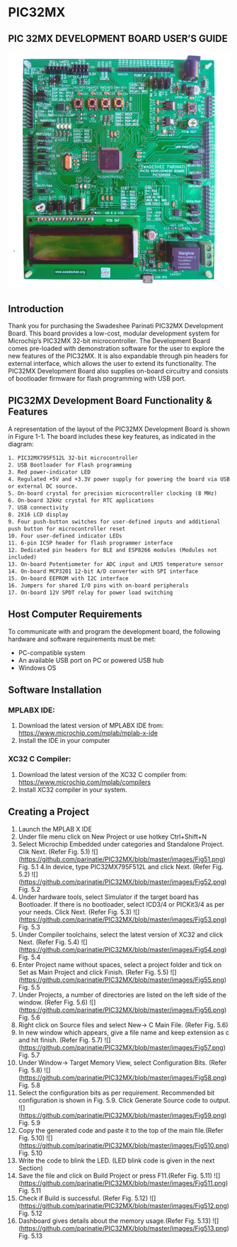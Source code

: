 # PIC32MX
## PIC 32MX DEVELOPMENT BOARD USER’S GUIDE

![](https://github.com/parinatie/PIC32MX/blob/master/images/PIC32MX1.png)

## Introduction
Thank you for purchasing the Swadeshee Parinati PIC32MX Development Board. This board provides a low-cost, modular development system for Microchip’s PIC32MX 32-bit microcontroller. The Development Board comes pre-loaded with demonstration software for the user to explore the new features of the PIC32MX. It is also expandable through pin headers for external interface, which allows the user to extend its functionality. The PIC32MX Development Board also supplies on-board circuitry and consists of bootloader firmware for flash programming with USB port.

## PIC32MX Development Board Functionality & Features
A representation of the layout of the PIC32MX Development Board is shown in Figure 1-1. The board includes these key features, as indicated in the diagram:

    1. PIC32MX795F512L 32-bit microcontroller
    2. USB Bootloader for Flash programming
    3. Red power-indicator LED
    4. Regulated +5V and +3.3V power supply for powering the board via USB or external DC source.
    5. On-board crystal for precision microcontroller clocking (8 MHz)
    6. On-board 32kHz crystal for RTC applications
    7. USB connectivity
    8. 2X16 LCD display
    9. Four push-button switches for user-defined inputs and additional push button for microcontroller reset
    10. Four user-defined indicator LEDs
    11. 6-pin ICSP header for flash programmer interface
    12. Dedicated pin headers for BLE and ESP8266 modules (Modules not included)
    13. On-board Potentiometer for ADC input and LM35 temperature sensor
    14. On-board MCP3201 12-bit A/D converter with SPI interface
    15. On-board EEPROM with I2C interface
    16. Jumpers for shared I/O pins with on-board peripherals 
    17. On-board 12V SPDT relay for power load switching

## Host Computer Requirements
To communicate with and program the development board, the following hardware and software requirements must be met:
* PC-compatible system
* An available USB port on PC or powered USB hub
* Windows OS

## Software Installation
### MPLABX IDE: 
1. Download the latest version of MPLABX IDE from: https://www.microchip.com/mplab/mplab-x-ide
2. Install the IDE in your computer
### XC32 C Compiler:
1. Download the latest version of the XC32 C compiler from: https://www.microchip.com/mplab/compilers
2. Install XC32 compiler in your system.

## Creating a Project
1. Launch the MPLAB X IDE
2. Under file menu click on New Project or use hotkey Ctrl+Shift+N 
3. Select Microchip Embedded under categories and Standalone Project. Clik Next. (Refer Fig. 5.1)
![] (https://github.com/parinatie/PIC32MX/blob/master/images/Fig51.png)
Fig. 5.1
4.In device, type PIC32MX795F512L and click Next. (Refer Fig. 5.2)
![] (https://github.com/parinatie/PIC32MX/blob/master/images/Fig52.png)
Fig. 5.2
5. Under hardware tools, select Simulator if the target board has Bootloader. If there is no bootloader, select ICD3/4 or PICKit3/4 as per your needs. Click Next. (Refer Fig. 5.3)
![] (https://github.com/parinatie/PIC32MX/blob/master/images/Fig53.png)
Fig. 5.3
6. Under Compiler toolchains, select the latest version of XC32 and click Next. (Refer Fig. 5.4)
![] (https://github.com/parinatie/PIC32MX/blob/master/images/Fig54.png)
Fig. 5.4
7. Enter Project name without spaces, select a project folder and tick on Set as Main Project and click Finish. (Refer Fig. 5.5)
![] (https://github.com/parinatie/PIC32MX/blob/master/images/Fig55.png)
Fig. 5.5
8. Under Projects, a number of directories are listed on the left side of the window. (Refer Fig. 5.6)
![] (https://github.com/parinatie/PIC32MX/blob/master/images/Fig56.png)
Fig. 5.6
9. Right click on Source files and select New-> C Main File. (Refer Fig. 5.6)
10. In new window which appears, give a file name and keep extension as c and hit finish. (Refer Fig. 5.7)
![] (https://github.com/parinatie/PIC32MX/blob/master/images/Fig57.png)
Fig. 5.7
11. Under Window-> Target Memory View, select Configuration Bits. (Refer Fig. 5.8)
![] (https://github.com/parinatie/PIC32MX/blob/master/images/Fig58.png)
Fig. 5.8
12. Select the configuration bits as per requirement. Recommended bit configuration is shown in Fig. 5.9. Click Generate Source code to output.
![] (https://github.com/parinatie/PIC32MX/blob/master/images/Fig59.png)
Fig. 5.9
13. Copy the generated code and paste it to the top of the main file.(Refer Fig. 5.10)
![] (https://github.com/parinatie/PIC32MX/blob/master/images/Fig510.png)
Fig. 5.10
14. Write the code to blink the LED. (LED blink code is given in the next Section)
15. Save the file and click on Build Project or press F11.(Refer Fig. 5.11)
![] (https://github.com/parinatie/PIC32MX/blob/master/images/Fig511.png)
Fig. 5.11
16. Check if Build is successful. (Refer Fig. 5.12)
![] (https://github.com/parinatie/PIC32MX/blob/master/images/Fig512.png)
Fig. 5.12
17. Dashboard gives details about the memory usage.(Refer Fig. 5.13)
![] (https://github.com/parinatie/PIC32MX/blob/master/images/Fig513.png)
Fig. 5.13
